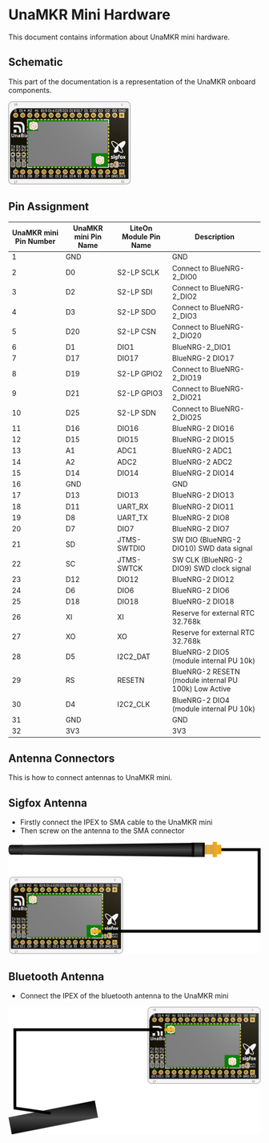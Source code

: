 # UnaMKR Mini Hardware

This document contains information about UnaMKR mini hardware.

## Schematic

This part of the documentation is a representation of the UnaMKR onboard components.

![alt_text](img/unamkr-mini-hw-schematics.png)

## Pin Assignment

| UnaMKR mini Pin Number | UnaMKR mini Pin Name | LiteOn Module Pin Name  | Description |
| --- | --- | --- | --- |
| 1 | GND |   | GND |
| 2 | D0 | S2-LP SCLK | Connect to BlueNRG-2\_DIO0 |
| 3 | D2 | S2-LP SDI | Connect to BlueNRG-2\_DIO2 |
| 4 | D3 | S2-LP SDO | Connect to BlueNRG-2\_DIO3 |
| 5 | D20 | S2-LP CSN | Connect to BlueNRG-2\_DIO20 |
| 6 | D1 | DIO1 | BlueNRG-2\_DIO1 |
| 7 | D17 | DIO17 | BlueNRG-2 DIO17 |
| 8 | D19 | S2-LP GPIO2 | Connect to BlueNRG-2\_DIO19 |
| 9 | D21 | S2-LP GPIO3 | Connect to BlueNRG-2\_DIO21 |
| 10 | D25 | S2-LP SDN | Connect to BlueNRG-2\_DIO25 |
| 11 | D16 | DIO16 | BlueNRG-2 DIO16 |
| 12 | D15 | DIO15 | BlueNRG-2 DIO15 |
| 13 | A1 | ADC1 | BlueNRG-2 ADC1 |
| 14 | A2 | ADC2 | BlueNRG-2 ADC2 |
| 15 | D14 | DIO14 | BlueNRG-2 DIO14 |
| 16 | GND |   | GND |
| 17 | D13 | DIO13 | BlueNRG-2 DIO13 |
| 18 | D11 | UART\_RX | BlueNRG-2 DIO11 |
| 19 | D8 | UART\_TX | BlueNRG-2 DIO8 |
| 20 | D7 | DIO7 | BlueNRG-2 DIO7 |
| 21 | SD | JTMS-SWTDIO | SW DIO (BlueNRG-2 DIO10) SWD data signal |
| 22 | SC | JTMS-SWTCK | SW CLK (BlueNRG-2 DIO9) SWD clock signal |
| 23 | D12 | DIO12 | BlueNRG-2 DIO12 |
| 24 | D6 | DIO6 | BlueNRG-2 DIO6 |
| 25 | D18 | DIO18 | BlueNRG-2 DIO18 |
| 26 | XI | XI | Reserve for external RTC 32.768k |
| 27 | XO | XO | Reserve for external RTC 32.768k |
| 28 | D5 | I2C2\_DAT | BlueNRG-2 DIO5 (module internal PU 10k) |
| 29 | RS | RESETN | BlueNRG-2 RESETN (module internal PU 100k) Low Active |
| 30 | D4 | I2C2\_CLK | BlueNRG-2 DIO4 (module internal PU 10k) |
| 31 | GND |   | GND |
| 32 | 3V3 |   | 3V3 |

## Antenna Connectors

This is how to connect antennas to UnaMKR mini.

## Sigfox Antenna

* Firstly connect the IPEX to SMA cable to the UnaMKR mini
* Then screw on the antenna to the SMA connector

![alt_text](img/unamkr-mini-antenna-sigfox.png ":size=500")

## Bluetooth Antenna

* Connect the IPEX of the bluetooth antenna to the UnaMKR mini

![alt_text](img/unamkr-mini-antenna-ble.png ":size=500")
